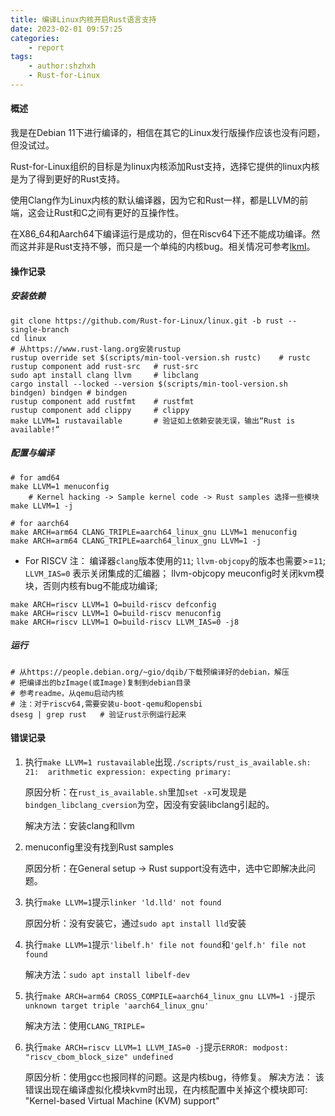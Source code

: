 ```yaml
---
title: 编译Linux内核开启Rust语言支持
date: 2023-02-01 09:57:25
categories:
    - report
tags:
    - author:shzhxh
    - Rust-for-Linux
---
```


#### 概述

我是在Debian 11下进行编译的，相信在其它的Linux发行版操作应该也没有问题，但没试过。

<!-- more -->

Rust-for-Linux组织的目标是为linux内核添加Rust支持，选择它提供的linux内核是为了得到更好的Rust支持。

使用Clang作为Linux内核的默认编译器，因为它和Rust一样，都是LLVM的前端，这会让Rust和C之间有更好的互操作性。

在X86_64和Aarch64下编译运行是成功的，但在Riscv64下还不能成功编译。然而这并非是Rust支持不够，而只是一个单纯的内核bug。相关情况可参考[lkml](https://lkml.org/lkml/2022/10/17/584)。

#### 操作记录

##### 安装依赖

```shell
git clone https://github.com/Rust-for-Linux/linux.git -b rust --single-branch
cd linux
# 从https://www.rust-lang.org安装rustup
rustup override set $(scripts/min-tool-version.sh rustc)	# rustc
rustup component add rust-src	# rust-src
sudo apt install clang llvm		# libclang
cargo install --locked --version $(scripts/min-tool-version.sh bindgen) bindgen	# bindgen
rustup component add rustfmt	# rustfmt
rustup component add clippy		# clippy
make LLVM=1 rustavailable		# 验证如上依赖安装无误，输出“Rust is available!”
```

##### 配置与编译

```shell
# for amd64
make LLVM=1 menuconfig
	# Kernel hacking -> Sample kernel code -> Rust samples 选择一些模块
make LLVM=1 -j

# for aarch64
make ARCH=arm64 CLANG_TRIPLE=aarch64_linux_gnu LLVM=1 menuconfig
make ARCH=arm64 CLANG_TRIPLE=aarch64_linux_gnu LLVM=1 -j
```
* For RISCV
注： 编译器`clang`版本使用的`11`; `llvm-objcopy`的版本也需要>=`11`;
`LLVM_IAS=0` 表示关闭集成的汇编器； llvm-objcopy
meuconfig时关闭kvm模块，否则内核有bug不能成功编译;
```
make ARCH=riscv LLVM=1 O=build-riscv defconfig
make ARCH=riscv LLVM=1 O=build-riscv menuconfig
make ARCH=riscv LLVM=1 O=build-riscv LLVM_IAS=0 -j8
```

##### 运行

```shell
# 从https://people.debian.org/~gio/dqib/下载预编译好的debian，解压
# 把编译出的bzImage(或Image)复制到debian目录
# 参考readme，从qemu启动内核
# 注：对于riscv64,需要安装u-boot-qemu和opensbi
dsesg | grep rust	# 验证rust示例运行起来
```



#### 错误记录

1. 执行`make LLVM=1 rustavailable`出现`./scripts/rust_is_available.sh: 21:  arithmetic expression: expecting primary:`

   原因分析：在`rust_is_available.sh`里加`set -x`可发现是`bindgen_libclang_cversion`为空，因没有安装libclang引起的。

   解决方法：安装clang和llvm

2. menuconfig里没有找到Rust samples

   原因分析：在General setup -> Rust support没有选中，选中它即解决此问题。

3. 执行`make LLVM=1`提示`linker 'ld.lld' not found`

   原因分析：没有安装它，通过`sudo apt install lld`安装

4. 执行`make LLVM=1`提示`'libelf.h' file not found`和`'gelf.h' file not found`

   解决方法：`sudo apt install libelf-dev`

5. 执行`make ARCH=arm64 CROSS_COMPILE=aarch64_linux_gnu LLVM=1 -j`提示`unknown target triple 'aarch64_linux_gnu'`

   解决方法：使用`CLANG_TRIPLE=`

6. 执行`make ARCH=riscv LLVM=1 LLVM_IAS=0 -j`提示`ERROR: modpost: "riscv_cbom_block_size" undefined`

   原因分析：使用gcc也报同样的问题。这是内核bug，待修复。
   解决方法： 该错误出现在编译虚拟化模块kvm时出现，在内核配置中关掉这个模块即可: "Kernel-based Virtual Machine (KVM) support"
